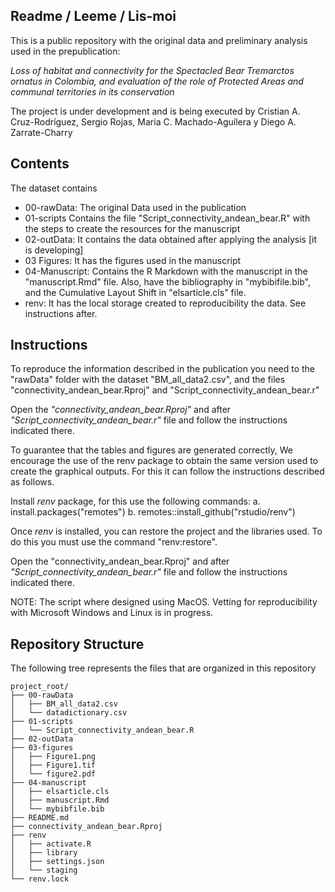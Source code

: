 ## Readme / Leeme / Lis-moi

This is a public repository with the original data and preliminary analysis used in the prepublication:

_Loss of habitat and connectivity for the Spectacled Bear Tremarctos ornatus in Colombia, and evaluation of the role of Protected Areas and communal territories in its conservation_

The project is under development and is being executed by Cristian A. Cruz-Rodríguez, Sergio Rojas, Maria C. Machado-Aguílera y Diego A. Zarrate-Charry

## Contents

The dataset contains

- 00-rawData: The original Data used in the publication
- 01-scripts Contains the file "Script_connectivity_andean_bear.R" with the steps to create the resources for the manuscript
- 02-outData: It contains the data obtained after applying the analysis [it is developing]
- 03 Figures: It has the figures used in the manuscript 
- 04-Manuscript: Contains the R Markdown with the manuscript in the "manuscript.Rmd" file. Also, have the bibliography in "mybibifile.bib", and the Cumulative Layout Shift in "elsarticle.cls" file.
- renv: It has the local storage created to reproducibility the data. See instructions after.

## Instructions

To reproduce the information described in the publication you need to the "rawData" folder with the dataset "BM_all_data2.csv", and the files "connectivity_andean_bear.Rproj" and "Script_connectivity_andean_bear.r"

Open the _"connectivity_andean_bear.Rproj"_ and after _"Script_connectivity_andean_bear.r"_ file and follow the instructions indicated there.

To guarantee that the tables and figures are generated correctly, We encourage the use of the renv package to obtain the same version used to create the graphical outputs. For this it can follow the instructions described as follows.

Install _renv_ package, for this use the following commands:
a. install.packages("remotes") 
b. remotes::install_github("rstudio/renv")

Once _renv_ is installed, you can restore the project and the libraries used. To do this you must use the command "renv:restore".

Open the "connectivity_andean_bear.Rproj" and after _"Script_connectivity_andean_bear.r"_ file and follow the instructions indicated there.

NOTE: The script where designed using MacOS. Vetting for reproducibility with Microsoft Windows and Linux is in progress.

## Repository Structure

The following tree represents the files that are organized in this repository

```
project_root/
├── 00-rawData
│   ├── BM_all_data2.csv
│   └── datadictionary.csv
├── 01-scripts
│   └── Script_connectivity_andean_bear.R
├── 02-outData
├── 03-figures
│   ├── Figure1.png
│   ├── Figure1.tif
│   └── figure2.pdf
├── 04-manuscript
│   ├── elsarticle.cls
│   ├── manuscript.Rmd
│   └── mybibfile.bib
├── README.md
├── connectivity_andean_bear.Rproj
├── renv
│   ├── activate.R
│   ├── library
│   ├── settings.json
│   └── staging
└── renv.lock
```
